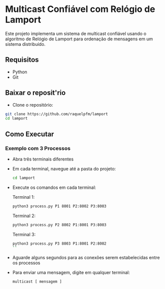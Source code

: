 # Multicast Confiável com Relógio de Lamport

Este projeto implementa um sistema de multicast confiável usando o algoritmo de Relógio de Lamport para ordenação de mensagens em um sistema distribuído.

## Requisitos

- Python
- Git

## Baixar o reposit'rio

- Clone o repositório:

```bash
git clone https://github.com/raquelpfm/lamport
cd lamport
```

## Como Executar

### Exemplo com 3 Processos

- Abra três terminais diferentes
-  Em cada terminal, navegue até a pasta do projeto:

   ```bash
   cd lamport
   ```

- Execute os comandos em cada terminal:

   Terminal 1:

   ```bash
   python3 process.py P1 8001 P2:8002 P3:8003
   ```

   Terminal 2:

   ```bash
   python3 process.py P2 8002 P1:8001 P3:8003
   ```

   Terminal 3:

   ```bash
   python3 process.py P3 8003 P1:8001 P2:8002
   ``

   ```

- Aguarde alguns segundos para as conexões serem estabelecidas entre os processos
-  Para enviar uma mensagem, digite em qualquer terminal:
   ```
   multicast [ mensagem ]
   ```